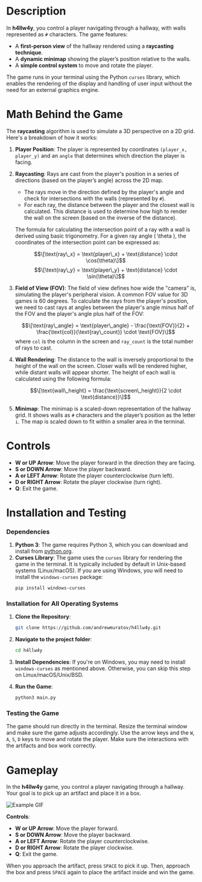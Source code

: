 # Description

In **h4llw4y**, you control a player navigating through a hallway, with walls represented as `#` characters. The game features:

- A **first-person view** of the hallway rendered using a **raycasting technique**.
- A **dynamic minimap** showing the player’s position relative to the walls.
- A **simple control system** to move and rotate the player.
  
The game runs in your terminal using the Python `curses` library, which enables the rendering of the display and handling of user input without the need for an external graphics engine.

# Math Behind the Game

The **raycasting** algorithm is used to simulate a 3D perspective on a 2D grid. Here's a breakdown of how it works:

1. **Player Position**: The player is represented by coordinates `(player_x, player_y)` and an `angle` that determines which direction the player is facing.
2. **Raycasting**: Rays are cast from the player's position in a series of directions (based on the player’s angle) across the 2D map.
   - The rays move in the direction defined by the player's angle and check for intersections with the walls (represented by `#`).
   - For each ray, the distance between the player and the closest wall is calculated. This distance is used to determine how high to render the wall on the screen (based on the inverse of the distance).
   
   The formula for calculating the intersection point of a ray with a wall is derived using basic trigonometry. For a given ray angle \( \theta \), the coordinates of the intersection point can be expressed as:

   $$\[\text{ray\_x} = \text{player\_x} + \text{distance} \cdot \cos(\theta)\]$$
   $$\[\text{ray\_y} = \text{player\_y} + \text{distance} \cdot \sin(\theta)\]$$

3. **Field of View (FOV)**: The field of view defines how wide the "camera" is, simulating the player's peripheral vision. A common FOV value for 3D games is 60 degrees. To calculate the rays from the player's position, we need to cast rays at angles between the player's angle minus half of the FOV and the player's angle plus half of the FOV:

   $$\[\text{ray\_angle} = \text{player\_angle} - \frac{\text{FOV}}{2} + \frac{\text{col}}{\text{ray\_count}} \cdot \text{FOV}\]$$
   where `col` is the column in the screen and `ray_count` is the total number of rays to cast.

4. **Wall Rendering**: The distance to the wall is inversely proportional to the height of the wall on the screen. Closer walls will be rendered higher, while distant walls will appear shorter. The height of each wall is calculated using the following formula:

   $$\[\text{wall\_height} = \frac{\text{screen\_height}}{2 \cdot \text{distance}}\]$$

5. **Minimap**: The minimap is a scaled-down representation of the hallway grid. It shows walls as `#` characters and the player’s position as the letter `i`. The map is scaled down to fit within a smaller area in the terminal.

# Controls

- **W or UP Arrow**: Move the player forward in the direction they are facing.
- **S or DOWN Arrow**: Move the player backward.
- **A or LEFT Arrow**: Rotate the player counterclockwise (turn left).
- **D or RIGHT Arrow**: Rotate the player clockwise (turn right).
- **Q**: Exit the game.

# Installation and Testing

### Dependencies

1. **Python 3**: The game requires Python 3, which you can download and install from [python.org](https://www.python.org/downloads/).
2. **Curses Library**: The game uses the `curses` library for rendering the game in the terminal. It is typically included by default in Unix-based systems (Linux/macOS). If you are using Windows, you will need to install the `windows-curses` package:
   ```bash
   pip install windows-curses
   ```

### Installation for All Operating Systems

1. **Clone the Repository**:
   ```bash
   git clone https://github.com/andrewmuratov/h4llw4y.git
   ```

2. **Navigate to the project folder**:
   ```bash
   cd h4llw4y
   ```

3. **Install Dependencies**:
   If you're on Windows, you may need to install `windows-curses` as mentioned above. Otherwise, you can skip this step on Linux/macOS/Unix/BSD.

4. **Run the Game**:
   ```bash
   python3 main.py
   ```

### Testing the Game

The game should run directly in the terminal. Resize the terminal window and make sure the game adjusts accordingly. Use the arrow keys and the `W`, `A`, `S`, `D` keys to move and rotate the player. Make sure the interactions with the artifacts and box work correctly.

# Gameplay

In the **h4llw4y** game, you control a player navigating through a hallway. Your goal is to pick up an artifact and place it in a box.

![Example GIF](example.gif)

**Controls**:
- **W or UP Arrow**: Move the player forward.
- **S or DOWN Arrow**: Move the player backward.
- **A or LEFT Arrow**: Rotate the player counterclockwise.
- **D or RIGHT Arrow**: Rotate the player clockwise.
- **Q**: Exit the game.

When you approach the artifact, press `SPACE` to pick it up. Then, approach the box and press `SPACE` again to place the artifact inside and win the game.
